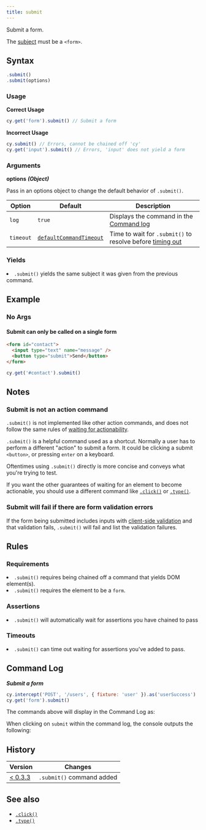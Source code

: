 ```yaml
---
title: submit
---
```


Submit a form.

<Alert type="warning">

The [subject](/guides/core-concepts/introduction-to-cypress#Subject-Management)
must be a `<form>`.

</Alert>

## Syntax

```javascript
.submit()
.submit(options)
```

### Usage

**<Icon name="check-circle" color="green"></Icon> Correct Usage**

```javascript
cy.get('form').submit() // Submit a form
```

**<Icon name="exclamation-triangle" color="red"></Icon> Incorrect Usage**

```javascript
cy.submit() // Errors, cannot be chained off 'cy'
cy.get('input').submit() // Errors, 'input' does not yield a form
```

### Arguments

**<Icon name="angle-right"></Icon> options** **_(Object)_**

Pass in an options object to change the default behavior of `.submit()`.

| Option    | Default                                                              | Description                                                                              |
| --------- | -------------------------------------------------------------------- | ---------------------------------------------------------------------------------------- |
| `log`     | `true`                                                               | Displays the command in the [Command log](/guides/core-concepts/test-runner#Command-Log) |
| `timeout` | [`defaultCommandTimeout`](/guides/references/configuration#Timeouts) | Time to wait for `.submit()` to resolve before [timing out](#Timeouts)                   |

### Yields [<Icon name="question-circle"/>](/guides/core-concepts/introduction-to-cypress#Subject-Management)

<List><li>`.submit()` yields the same subject it was given from the previous
command.</li></List>

## Example

### No Args

#### Submit can only be called on a single form

```html
<form id="contact">
  <input type="text" name="message" />
  <button type="submit">Send</button>
</form>
```

```javascript
cy.get('#contact').submit()
```

## Notes

### Submit is not an action command

`.submit()` is not implemented like other action commands, and does not follow
the same rules of
[waiting for actionability](/guides/core-concepts/interacting-with-elements).

`.submit()` is a helpful command used as a shortcut. Normally a user has to
perform a different "action" to submit a form. It could be clicking a submit
`<button>`, or pressing `enter` on a keyboard.

Oftentimes using `.submit()` directly is more concise and conveys what you're
trying to test.

If you want the other guarantees of waiting for an element to become actionable,
you should use a different command like [`.click()`](/api/commands/click) or
[`.type()`](/api/commands/type).

### Submit will fail if there are form validation errors

If the form being submitted includes inputs with
[client-side validation](https://developer.mozilla.org/en-US/docs/Learn/Forms/Form_validation)
and that validation fails, `.submit()` will fail and list the validation
failures.

## Rules

### Requirements [<Icon name="question-circle"/>](/guides/core-concepts/introduction-to-cypress#Chains-of-Commands)

<List><li>`.submit()` requires being chained off a command that yields DOM
element(s).</li><li>`.submit()` requires the element to be a `form`.</li></List>

### Assertions [<Icon name="question-circle"/>](/guides/core-concepts/introduction-to-cypress#Assertions)

<List><li>`.submit()` will automatically wait for assertions you have chained to
pass</li></List>

### Timeouts [<Icon name="question-circle"/>](/guides/core-concepts/introduction-to-cypress#Timeouts)

<List><li>`.submit()` can time out waiting for assertions you've added to
pass.</li></List>

## Command Log

**_Submit a form_**

```javascript
cy.intercept('POST', '/users', { fixture: 'user' }).as('userSuccess')
cy.get('form').submit()
```

The commands above will display in the Command Log as:

<DocsImage src="/img/api/submit/form-submit-shows-in-command-log-of-cypress.png" alt="Command Log submit" ></DocsImage>

When clicking on `submit` within the command log, the console outputs the
following:

<DocsImage src="/img/api/submit/console-shows-what-form-was-submitted.png" alt="Console Log submit" ></DocsImage>

## History

| Version                                       | Changes                   |
| --------------------------------------------- | ------------------------- |
| [< 0.3.3](/guides/references/changelog#0-3-3) | `.submit()` command added |

## See also

- [`.click()`](/api/commands/click)
- [`.type()`](/api/commands/type)
